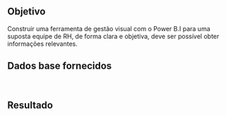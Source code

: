 ## Objetivo
Construir uma ferramenta de gestão visual com o Power B.I para uma suposta equipe de RH, de forma clara e objetiva, deve ser possível obter informações relevantes.

## Dados base fornecidos
<p align="center">
  <img  src="prints/dados_base.png">
</p>

## Resultado 
<p align="center">
  <img  src="prints/Dashboard_final.png">
</p>
